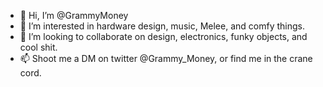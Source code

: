 - 👋 Hi, I’m @GrammyMoney
- 👀 I’m interested in hardware design, music, Melee, and comfy things.
- 💞️ I’m looking to collaborate on design, electronics, funky objects, and cool shit.
- 📫 Shoot me a DM on twitter @Grammy_Money, or find me in the crane cord.
